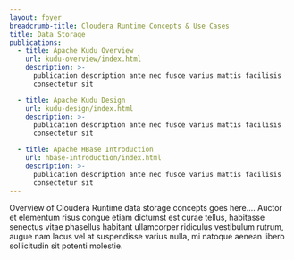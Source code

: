 ```yaml
---
layout: foyer
breadcrumb-title: Cloudera Runtime Concepts & Use Cases
title: Data Storage
publications:
  - title: Apache Kudu Overview
    url: kudu-overview/index.html
    description: >-
      publication description ante nec fusce varius mattis facilisis
      consectetur sit

  - title: Apache Kudu Design
    url: kudu-design/index.html
    description: >-
      publication description ante nec fusce varius mattis facilisis
      consectetur sit

  - title: Apache HBase Introduction
    url: hbase-introduction/index.html
    description: >-
      publication description ante nec fusce varius mattis facilisis
      consectetur sit
---
```

Overview of Cloudera Runtime data storage concepts goes here.... Auctor
et elementum risus congue etiam dictumst est curae tellus, habitasse
senectus vitae phasellus habitant ullamcorper ridiculus vestibulum
rutrum, augue nam lacus vel at suspendisse varius nulla, mi natoque
aenean libero sollicitudin sit potenti molestie.
